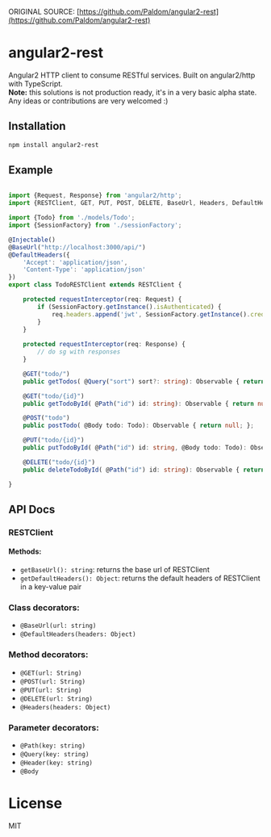 ORIGINAL SOURCE: [https://github.com/Paldom/angular2-rest](https://github.com/Paldom/angular2-rest)

# angular2-rest
Angular2 HTTP client to consume RESTful services. Built on angular2/http with TypeScript.  
**Note:** this solutions is not production ready, it's in a very basic alpha state. Any ideas or contributions are very welcomed :)

## Installation

```sh
npm install angular2-rest
```

## Example

```ts

import {Request, Response} from 'angular2/http';
import {RESTClient, GET, PUT, POST, DELETE, BaseUrl, Headers, DefaultHeaders, Path, Body, Query} from 'angular2-rest';

import {Todo} from './models/Todo';
import {SessionFactory} from './sessionFactory';

@Injectable()
@BaseUrl("http://localhost:3000/api/")
@DefaultHeaders({
    'Accept': 'application/json',
    'Content-Type': 'application/json'
})
export class TodoRESTClient extends RESTClient {

    protected requestInterceptor(req: Request) {
        if (SessionFactory.getInstance().isAuthenticated) {
            req.headers.append('jwt', SessionFactory.getInstance().credentials.jwt);
        }
    }
    
    protected requestInterceptor(req: Response) {
        // do sg with responses
    }

    @GET("todo/")
    public getTodos( @Query("sort") sort?: string): Observable { return null; };

    @GET("todo/{id}")
    public getTodoById( @Path("id") id: string): Observable { return null; };

    @POST("todo")
    public postTodo( @Body todo: Todo): Observable { return null; };

    @PUT("todo/{id}")
    public putTodoById( @Path("id") id: string, @Body todo: Todo): Observable { return null; };

    @DELETE("todo/{id}")
    public deleteTodoById( @Path("id") id: string): Observable { return null; };

}

```

## API Docs

### RESTClient
#### Methods:
- `getBaseUrl(): string`: returns the base url of RESTClient
- `getDefaultHeaders(): Object`: returns the default headers of RESTClient in a key-value pair

### Class decorators:
- `@BaseUrl(url: string)`
- `@DefaultHeaders(headers: Object)`

### Method decorators:
- `@GET(url: String)`
- `@POST(url: String)`
- `@PUT(url: String)`
- `@DELETE(url: String)`
- `@Headers(headers: Object)`

### Parameter decorators:
- `@Path(key: string)`
- `@Query(key: string)`
- `@Header(key: string)`
- `@Body`

# License

MIT
